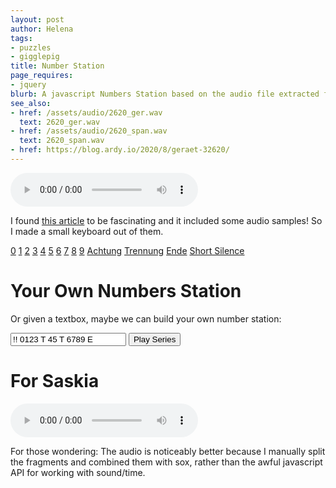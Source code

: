 ```yaml
---
layout: post
author: Helena
tags:
- puzzles
- gigglepig
title: Number Station
page_requires:
- jquery
blurb: A javascript Numbers Station based on the audio file extracted from a Gerät 23620, used in real number stations.
see_also:
- href: /assets/audio/2620_ger.wav
  text: 2620_ger.wav
- href: /assets/audio/2620_span.wav
  text: 2620_span.wav
- href: https://blog.ardy.io/2020/8/geraet-32620/
---
```



<audio id="sample" src="/assets/audio/2620_ger.wav" controls preload></audio>

I found [this article](https://blog.ardy.io/2020/8/geraet-32620/) to be fascinating and it included some audio samples! So I made a small keyboard out of them.

<a href="javascript:playChar(0);">0</a>
<a href="javascript:playChar(1);">1</a>
<a href="javascript:playChar(2);">2</a>
<a href="javascript:playChar(3);">3</a>
<a href="javascript:playChar(4);">4</a>
<a href="javascript:playChar(5);">5</a>
<a href="javascript:playChar(6);">6</a>
<a href="javascript:playChar(7);">7</a>
<a href="javascript:playChar(8);">8</a>
<a href="javascript:playChar(9);">9</a>
<a href="javascript:playChar('!');">Achtung</a>
<a href="javascript:playChar('T');">Trennung</a>
<a href="javascript:playChar('E');">Ende</a>
<a href="javascript:playChar(' ');">Short Silence</a>

<script>
var audio = document.getElementById('sample');
var segmentEnd;

audio.addEventListener('timeupdate', function (){
    if (segmentEnd && audio.currentTime >= segmentEnd) {
        audio.pause();
    }
    console.log(audio.currentTime);
}, false);

function playSegment(startTime, endTime){
    segmentEnd = endTime;
    audio.currentTime = startTime;
    audio.play();
}

var mapping = {
    0: [0.0, 0.20],
    1: [0.34, 0.80],
    2: [0.80, 1.1],
    3: [1.3, 1.7],
    4: [1.7, 2.0],
    5: [2.2, 2.45],
    6: [2.6, 3],
    7: [3, 3.5],
    8: [3.6, 4],
    9: [4, 4.5],
    '!': [4.5, 5],
    'T': [5.1, 5.6],
    'E': [5.6, 6.1],
    ' ': [0.6, 0.8],

}

function playChar(c) {
	[left, right] = mapping[c];
	playSegment(left, right);
}

function delay(c) {
	[left, right] = mapping[c];
	return right - left;
}

function playStation(){
	var a = document.getElementById("contents").value.split('')
	var i = 0, howManyTimes = a.length;

	function f() {
		console.log(i, a[i]);
		playChar(a[i])
		i++;
		if (i < howManyTimes) {
			setTimeout(f, 1000);
		}
	}
	f();
}
</script>

# Your Own Numbers Station

Or given a textbox, maybe we can build your own number station:

<input id="contents" type="text" value="!! 0123 T 45 T 6789 E" />
<button id="playStation" onclick="playStation()">Play Series</button>

# For Saskia

<audio id="sasje"  controls preload></audio>

<script type="text/javascript">
d = new Date();
if(d.getDate() == 13){
	document.getElementById("sasje").src = "/assets/audio/13.wav"
} else {
	document.getElementById("sasje").src = "/assets/audio/0.wav"
}
</script>

<p class="text-muted">
For those wondering: The audio is noticeably better because I manually split the fragments and combined them with sox, rather than the awful javascript API for working with sound/time.
</p>
